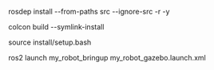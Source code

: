 




rosdep install --from-paths src --ignore-src -r -y

colcon build --symlink-install

source install/setup.bash

ros2 launch my_robot_bringup my_robot_gazebo.launch.xml
